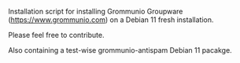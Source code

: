 Installation script for installing Grommunio Groupware (https://www.grommunio.com) on a Debian 11 fresh installation.

Please feel free to contribute.

Also containing a test-wise grommunio-antispam Debian 11 pacakge.

